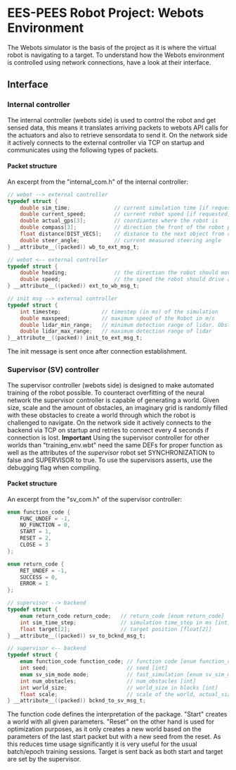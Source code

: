 # EES-PEES Robot Project: Webots Environment

The Webots simulator is the basis of the project as it is where the virtual robot is navigating to a target.
To understand how the Webots environment is controlled using network connections, have a look at their interface.

## Interface

### Internal controller

The internal controller (webots side) is used to control the robot and get sensed data, this means it translates arriving packets to webots API calls for the actuators and also to retrieve sensordata to send it.
On the network side it actively connects to the external controller via TCP on startup and communicates using the following types of packets.

#### Packet structure

An excerpt from the "internal_com.h" of the internal controller:
```c
// webot --> external controller
typedef struct {
	double sim_time;              // current simulation time [if requested]
	double current_speed;         // current robot speed [if requested]
	double actual_gps[3];         // coordiantes where the robot is
	double compass[3];            // direction the front of the robot points in
	float distance[DIST_VECS];    // distance to the next object from robot prespective
	double steer_angle;           // current measured steering angle
} __attribute__((packed)) wb_to_ext_msg_t;

// webot <-- external controller
typedef struct {
	double heading;               // the direction the robot should move in next; between -1 and 1
	double speed;                 // the speed the robot should drive at; between -1 and 1
} __attribute__((packed)) ext_to_wb_msg_t;

// init msg --> external controller
typedef struct {
	int timestep;             // timestep (in ms) of the simulation
	double maxspeed;          // maximum speed of the Robot in m/s
	double lidar_min_range;   // minimum detection range of lidar. Obstacles closer will be shown at max range
	double lidar_max_range;   // maximum detection range of lidar
}__attribute__((packed)) init_to_ext_msg_t;
```

The init message is sent once after connection establishment.

### Supervisor (SV) controller

The supervisor controller (webots side) is designed to make automated training of the robot possible. To counteract overfitting of the neural network the supervisor controller is capable of generating a world. Given size, scale and the amount of obstacles, an imaginary grid is randomly filled with these obstacles to create a world through which the robot is challenged to navigate.
On the network side it actively connects to the backend via TCP on startup and retries to connect every 4 seconds if connection is lost.
**Important** Using the supervisor controller for other worlds than "training_env.wbt" need the same DEFs for proper function as well as the attributes of the *supervisor* robot set SYNCHRONIZATION to false and SUPERVISOR to true.
To use the supervisors asserts, use the debugging flag when compiling.

#### Packet structure

An excerpt from the "sv_com.h" of the supervisor controller:
```c
enum function_code {
	FUNC_UNDEF = -1,
    NO_FUNCTION = 0,
    START = 1,
    RESET = 2,
    CLOSE = 3
};

enum return_code {
    RET_UNDEF = -1,
    SUCCESS = 0,
    ERROR = 1
};

// supervisor --> backend
typedef struct {
	enum return_code return_code;   // return_code [enum return_code]
	int sim_time_step;              // simulation time_step in ms [int]
	float target[2];                // target position [float[2]]
} __attribute__((packed)) sv_to_bcknd_msg_t;

// supervisor <-- backend
typedef struct {
	enum function_code function_code; // function code [enum function_code]
	int seed;                         // seed [int]
	enum sv_sim_mode mode;            // fast_simulation [enum sv_sim_mode]
	int num_obstacles;                // num_obstacles [int]
	int world_size;                   // world_size in blocks [int]
	float scale;                      // scale of the world, actual_size = world_size*scale [float]
} __attribute__((packed)) bcknd_to_sv_msg_t;
```

The function code defines the interpretation of the package. "Start" creates a world with all given parameters. "Reset" on the other hand is used for optimization purposes, as it only creates a new world based on the parameters of the last start packet but with a new seed from the reset. As this reduces time usage significantly it is very useful for the usual batch/epoch training sessions.
Target is sent back as both start and target are set by the supervisor.